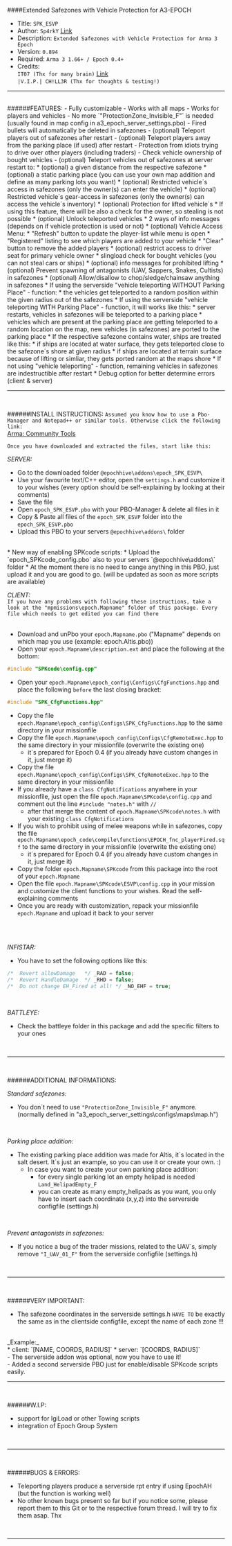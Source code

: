####Extended Safezones with Vehicle Protection for A3-EPOCH
<br/>
- Title: `SPK_ESVP`
- Author: `Sp4rkY` [Link](https://github.com/SPKcoding)
- Description: `Extended Safezones with Vehicle Protection for Arma 3 Epoch`
- Version: `0.894`
- Required: `Arma 3 1.66+ / Epoch 0.4+`
- Credits:<br/>`IT07 (Thx for many brain)` [Link](https://github.com/IT07)<br/>`|V.I.P.| CH!LL3R (Thx for thoughts & testing!)`<br/>

___
<br/>
######FEATURES:
- Fully customizable
- Works with all maps
- Works for players and vehicles
- No more `"ProtectionZone_Invisible_F"` is needed (usually found in map config in a3_epoch_server_settings.pbo)
- Fired bullets will automatically be deleted in safezones
- (optional) Teleport players out of safezones after restart
- (optional) Teleport players away from the parking place (if used) after restart
- Protection from idiots trying to drive over other players (including traders)
- Check vehicle ownership of bought vehicles
- (optional) Teleport vehicles out of safezones at server restart to:
	* (optional) a given distance from the respective safezone
	* (optional) a static parking place (you can use your own map addition and define as many parking lots you want)
* (optional) Restricted vehicle´s access in safezones (only the owner(s) can enter the vehicle)
* (optional) Restricted vehicle´s gear-access in safezones (only the owner(s) can access the vehicle´s inventory)
* (optional) Protection for lifted vehicle´s
	* If using this feature, there will be also a check for the owner, so stealing is not possible
* (optional) Unlock teleported vehicles
* 2 ways of info messages (depends on if vehicle protection is used or not)
* (optional) Vehicle Access Menu:
	* "Refresh" button to update the player-list while menu is open
	* "Registered" listing to see which players are added to your vehicle
	* "Clear" button to remove the added players
* (optional) restrict access to driver seat for primary vehicle owner
* slingload check for bought vehicles (you can not steal cars or ships)
* (optional) info messages for prohibited lifting 
* (optional) Prevent spawning of antagonists (UAV, Sappers, Snakes, Cultists) in safezones
* (optional) Allow/disallow to chop/sledge/chainsaw anything in safezones
* If using the serverside "vehicle teleporting WITHOUT Parking Place" - function: 
	* the vehicles get teleported to a random position within the given radius out of the safezones
* If using the serverside "vehicle teleporting WITH Parking Place" - function, it will works like this:
	* server restarts, vehicles in safezones will be teleported to a parking place
	* vehicles which are present at the parking place are getting teleported to a random location on the map, new vehicles (in safezones) are ported to the parking place
* If the respective safezone contains water, ships are treated like this:
	* if ships are located at water surface, they gets teleported close to the safezone´s shore at given radius
	* if ships are located at terrain surface because of lifting or simliar, they gets ported random at the maps shore
* If not using "vehicle teleporting" - function, remaining vehicles in safezones are indestructible after restart
* Debug option for better determine errors (client & server)
<br/>

___
<br/>

######INSTALL INSTRUCTIONS:
`Assumed you know how to use a Pbo-Manager and Notepad++ or similar tools. Otherwise click the following link:`<br/>
[Arma: Community Tools](https://community.bistudio.com/wiki/ArmA:_Community_Tools)
<br/>

`Once you have downloaded and extracted the files, start like this:`

_SERVER:_
<br/>
* Go to the downloaded folder `@epochhive\addons\epoch_SPK_ESVP\`
* Use your favourite text/C++ editor, open the `settings.h` and customize it to your wishes (every option should be self-explaining by looking at their comments)
* Save the file
* Open `epoch_SPK_ESVP.pbo` with your PBO-Manager & delete all files in it
* Copy & Paste all files of the `epoch_SPK_ESVP` folder into the `epoch_SPK_ESVP.pbo`
* Upload this PBO to your servers `@epochhive\addons\` folder
<br/>
* New way of enabling SPKcode scripts:
* Upload the `epoch_SPKcode_config.pbo` also to your servers `@epochhive\addons\` folder
* At the moment there is no need to cange anything in this PBO, just upload it and you are good to go. (will be updated as soon as more scripts are available)

<br/>

_CLIENT:_
<br/>
`If you have any problems with following these instructions, take a look at the "mpmissions\epoch.Mapname" folder of this package. Every file which needs to get edited you can find there`<br/>
<br/>
* Download and unPbo your `epoch.Mapname.pbo` ("Mapname" depends on which map you use (example: epoch.Altis.pbo))
* Open your `epoch.Mapname\description.ext` and place the following at the bottom:
```C++
#include "SPKcode\config.cpp"
```
* Open your `epoch.Mapname\epoch_config\Configs\CfgFunctions.hpp` and place the following `before` the last closing bracket:
```C++
#include "SPK_CfgFunctions.hpp"
```
* Copy the file `epoch.Mapname\epoch_config\Configs\SPK_CfgFunctions.hpp` to the same directory in your missionfile
* Copy the file `epoch.Mapname\epoch_config\Configs\CfgRemoteExec.hpp` to the same directory in your missionfile (overwrite the existing one)
	* it´s prepared for Epoch 0.4 (if you already have custom changes in it, just merge it)
* Copy the file `epoch.Mapname\epoch_config\Configs\SPK_CfgRemoteExec.hpp` to the same directory in your missionfile
* If you already have a `class CfgNotifications` anywhere in your missionfile, just open the file `epoch.Mapname\SPKcode\config.cpp` and comment out the line `#include "notes.h"` with `//` 
	* after that merge the content of `epoch.Mapname\SPKcode\notes.h` with your existing `class CfgNotifications`
* If you wish to prohibit using of melee weapons while in safezones, copy the file `epoch.Mapname\epoch_code\compile\functions\EPOCH_fnc_playerFired.sqf` to the same directory in your missionfile (overwrite the existing one)
	* it´s prepared for Epoch 0.4 (if you already have custom changes in it, just merge it)
* Copy the folder `epoch.Mapname\SPKcode` from this package into the root of your `epoch.Mapname`
* Open the file `epoch.Mapname\SPKcode\ESVP\config.cpp` in your mission and customize the client functions to your wishes. Read the self-explaining comments
* Once you are ready with customization, repack your missionfile `epoch.Mapname` and upload it back to your server
<br/>

<br/>

_INFISTAR:_
<br/>
- You have to set the following options like this:
```C++
/*  Revert allowDamage   */ _RAD = false;
/*  Revert HandleDamage  */ _RHD = false;
/*  Do not change EH_Fired at all! */ _NO_EHF = true;
```

<br/>

_BATTLEYE:_
<br/>
* Check the battleye folder in this package and add the specific filters to your ones
<br/>

___
<br/>

######ADDITIONAL INFORMATIONS:

_Standard safezones:_
<br/>
- You don´t need to use `"ProtectionZone_Invisible_F"` anymore. (normally defined in "a3_epoch_server_settings\configs\maps\map.h")
<br/>

_Parking place addition:_
<br/>
- The existing parking place addition was made for Altis, it´s located in the salt desert. It´s just an example, so you can use it or create your own. :)
	* In case you want to create your own parking place addition:
		* for every single parking lot an empty helipad is needed `Land_HelipadEmpty_F`
		* you can create as many empty_helipads as you want, you only have to insert each coordinate (x,y,z) into the serverside configfile (settings.h)
<br/>

_Prevent antagonists in safezones:_
<br/>
- If you notice a bug of the trader missions, related to the UAV´s, simply remove `"I_UAV_01_F"` from the serverside configfile (settings.h)
<br/>

___
<br/>

######VERY IMPORTANT:
- The safezone coordinates in the serverside settings.h `HAVE TO` be exactly the same as in the clientside configfile, except the name of each zone !!!
<br/>
_Example:_
<br/>
* client: `[NAME, COORDS, RADIUS]`
* server: `[COORDS, RADIUS]`
<br/>
- The serverside addon was optional, now you have to use it!
<br/>
- Added a second serverside PBO just for enable/disable SPKcode scripts easily.
<br/>

___
<br/>

######W.I.P:
- support for IgiLoad or other Towing scripts
- integration of Epoch Group System
<br/>

___
<br/>

######BUGS & ERRORS:
- Teleporting players produce a serverside rpt entry if using EpochAH (but the function is working well)
- No other known bugs present so far but if you notice some, please report them to this Git or to the respective forum thread. I will try to fix them asap. Thx
<br/>

___
<br/>
